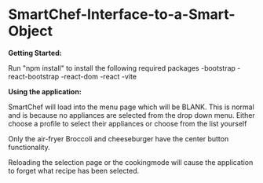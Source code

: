 # SmartChef-Interface-to-a-Smart-Object

**Getting Started:**

Run "npm install" to install the following required packages
  -bootstrap
  -react-bootstrap
  -react-dom
  -react
  -vite


**Using the application:**

SmartChef will load into the menu page which will be BLANK. This is normal and is because no appliances are selected from the drop down menu. Either choose a profile to select their appliances or choose from the list yourself

Only the air-fryer Broccoli and cheeseburger have the center button functionality.

Reloading the selection page or the cookingmode will cause the application to forget what recipe has been selected.



